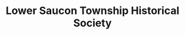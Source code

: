 ---
layout: repo
title: "Lower Saucon Township Historical Society"
id: 13187
permalink: repos/13187/
---